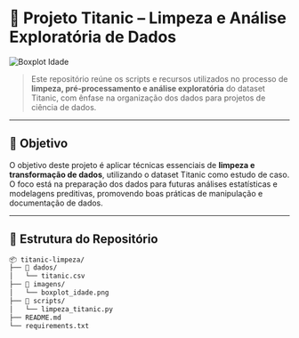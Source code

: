 # 🚢 Projeto Titanic – Limpeza e Análise Exploratória de Dados

![Boxplot Idade](./imagens/boxplot_idade.png)

> Este repositório reúne os scripts e recursos utilizados no processo de **limpeza, pré-processamento e análise exploratória** do dataset Titanic, com ênfase na organização dos dados para projetos de ciência de dados.

---

## 🎯 Objetivo

O objetivo deste projeto é aplicar técnicas essenciais de **limpeza e transformação de dados**, utilizando o dataset Titanic como estudo de caso. O foco está na preparação dos dados para futuras análises estatísticas e modelagens preditivas, promovendo boas práticas de manipulação e documentação de dados.

---

## 📂 Estrutura do Repositório

```bash
📦 titanic-limpeza/
├── 📁 dados/
│   └── titanic.csv
├── 📁 imagens/
│   └── boxplot_idade.png
├── 📁 scripts/
│   └── limpeza_titanic.py
├── README.md
└── requirements.txt
